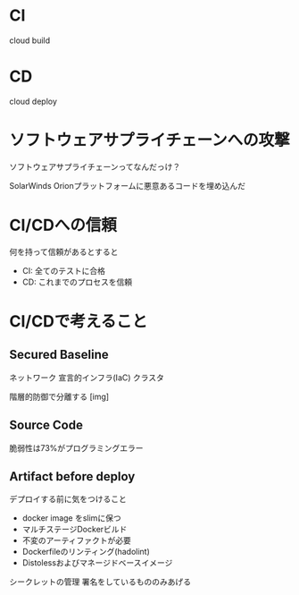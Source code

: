 # CI

cloud build

# CD

cloud deploy

# ソフトウェアサプライチェーンへの攻撃

ソフトウェアサプライチェーンってなんだっけ？

SolarWinds Orionプラットフォームに悪意あるコードを埋め込んだ

# CI/CDへの信頼

何を持って信頼があるとすると

- CI: 全てのテストに合格
- CD: これまでのプロセスを信頼

# CI/CDで考えること

## Secured Baseline

ネットワーク
宣言的インフラ(IaC)
クラスタ

階層的防御で分離する
[img]

## Source Code

脆弱性は73%がプログラミングエラー

## Artifact before deploy

デプロイする前に気をつけること
- docker image をslimに保つ
- マルチステージDockerビルド
- 不変のアーティファクトが必要
- Dockerfileのリンティング(hadolint)
- Distolessおよびマネージドベースイメージ

シークレットの管理
署名をしているもののみあげる